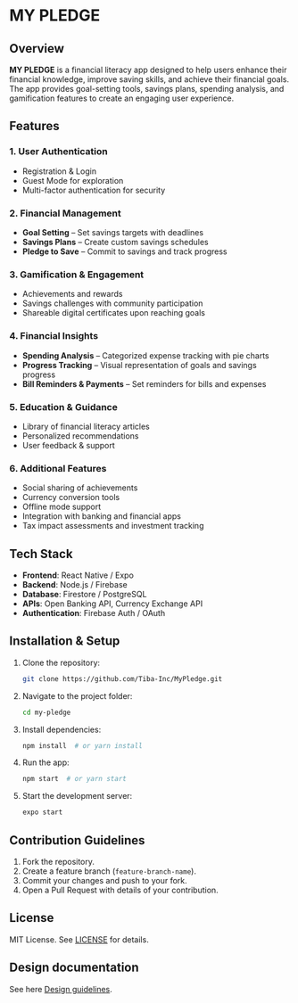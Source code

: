  
# MY PLEDGE

## Overview
**MY PLEDGE** is a financial literacy app designed to help users enhance their financial knowledge, improve saving skills, and achieve their financial goals. The app provides goal-setting tools, savings plans, spending analysis, and gamification features to create an engaging user experience.

## Features
### **1. User Authentication**
- Registration & Login
- Guest Mode for exploration
- Multi-factor authentication for security

### **2. Financial Management**
- **Goal Setting** – Set savings targets with deadlines
- **Savings Plans** – Create custom savings schedules
- **Pledge to Save** – Commit to savings and track progress

### **3. Gamification & Engagement**
- Achievements and rewards
- Savings challenges with community participation
- Shareable digital certificates upon reaching goals

### **4. Financial Insights**
- **Spending Analysis** – Categorized expense tracking with pie charts
- **Progress Tracking** – Visual representation of goals and savings progress
- **Bill Reminders & Payments** – Set reminders for bills and expenses

### **5. Education & Guidance**
- Library of financial literacy articles
- Personalized recommendations
- User feedback & support

### **6. Additional Features**
- Social sharing of achievements
- Currency conversion tools
- Offline mode support
- Integration with banking and financial apps
- Tax impact assessments and investment tracking

## Tech Stack
- **Frontend**: React Native / Expo
- **Backend**: Node.js / Firebase
- **Database**: Firestore / PostgreSQL
- **APIs**: Open Banking API, Currency Exchange API
- **Authentication**: Firebase Auth / OAuth

## Installation & Setup
1. Clone the repository:
   ```sh
   git clone https://github.com/Tiba-Inc/MyPledge.git 
   ```
2. Navigate to the project folder:
   ```sh
   cd my-pledge
   ```
3. Install dependencies:
   ```sh
   npm install  # or yarn install
   ```
4. Run the app:
   ```sh
   npm start  # or yarn start
   ```
5. Start the development server:
   ```sh
   expo start
   ```

## Contribution Guidelines
1. Fork the repository.
2. Create a feature branch (`feature-branch-name`).
3. Commit your changes and push to your fork.
4. Open a Pull Request with details of your contribution.

## License
MIT License. See [LICENSE](LICENSE) for details.

## Design documentation
See here [Design guidelines](https://github.com/Tiba-Inc/Design-Docs).

